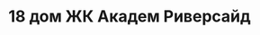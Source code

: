 ---
title: '18 дом ЖК Академ Риверсайд'
description: 'Ведутся работы по строительству 2 последних домов района, успевайте купить квартиру по выгодным ценам.'
image: '/public/18 дом/Tf8fOmr_T80.webp'
---
